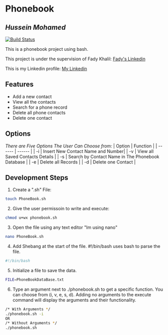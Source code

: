 # Phonebook
## _Hussein Mohamed_

[![Build Status](https://travis-ci.org/joemccann/dillinger.svg?branch=master)](https://travis-ci.org/joemccann/dillinger)



This is a phonebook project using bash.

This project is under the supervision of Fady Khalil:
[Fady's Linkedin](https://www.linkedin.com/in/fady-khalil-5a23961b0/)

This is my Linkedin profile:
[My Linkedin](https://www.linkedin.com/in/hussein-mohamed-907659179/)

## Features

- Add a new contact
- View all the contacts
- Search for a phone record
- Delete all phone contacts
- Delete one contact


## Options

_There are Five Options The User Can Choose from:_
| Option | Function |
| ------ | ------ |
| -i | Insert New Contact Name and Number|
| -v | View all Saved Contacts Details |
| -s | Search by Contact Name in The Phonebook Database |
| -e | Delete all Records |
| -d | Delete one Contact |

## Development Steps

1. Create a ".sh" File:

```sh
touch PhoneBook.sh
```

2. Give the user permissoin to write and execute:

```sh
chmod u+wx phonebook.sh
```

3. Open the file using any text editor
"Im using nano"

```sh
nano PhoneBook.sh
```

4. Add Shebang at the start of the file.
#!/bin/bash uses bash to parse the file.

```sh
#!/bin/bash
```

5. Initialize a file to save the data.
```sh
FILE=PhoneBookDataBase.txt
```

6. Type an argument next to ./phonebook.sh to get a specific function.
You can choose from (i, v, e, s, d).
Adding no arguments to the execute command will display the arguments and their functionality.
```sh
/* With Arguments */
./phonebook.sh -i
OR
/* Without Arguments */
./phonebook.sh
```
